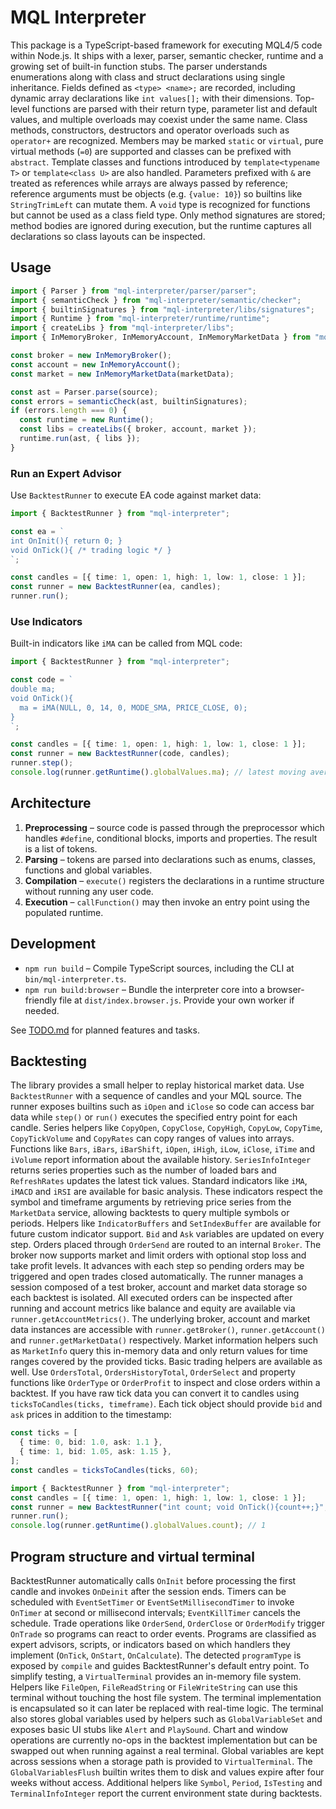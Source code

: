 # MQL Interpreter

This package is a TypeScript-based framework for executing MQL4/5 code within Node.js. It ships with a lexer, parser, semantic checker, runtime and a growing set of built-in function stubs.
The parser understands enumerations along with class and struct declarations using single inheritance. Fields defined as `<type> <name>;` are recorded, including dynamic array declarations like `int values[];` with their dimensions.
Top-level functions are parsed with their return type, parameter list and default values, and multiple overloads may coexist under the same name. Class methods, constructors, destructors and operator overloads such as `operator+` are recognized. Members may be marked `static` or `virtual`, pure virtual methods (`=0`) are supported and classes can be prefixed with `abstract`.
Template classes and functions introduced by `template<typename T>` or `template<class U>` are also handled. Parameters prefixed with `&` are treated as references while arrays are always passed by reference; reference arguments must be objects (e.g. `{value: 10}`) so builtins like `StringTrimLeft` can mutate them. A `void` type is recognized for functions but cannot be used as a class field type. Only method signatures are stored; method bodies are ignored during execution, but the runtime captures all declarations so class layouts can be inspected.

## Usage

```ts
import { Parser } from "mql-interpreter/parser/parser";
import { semanticCheck } from "mql-interpreter/semantic/checker";
import { builtinSignatures } from "mql-interpreter/libs/signatures";
import { Runtime } from "mql-interpreter/runtime/runtime";
import { createLibs } from "mql-interpreter/libs";
import { InMemoryBroker, InMemoryAccount, InMemoryMarketData } from "mql-interpreter/libs/domain";

const broker = new InMemoryBroker();
const account = new InMemoryAccount();
const market = new InMemoryMarketData(marketData);

const ast = Parser.parse(source);
const errors = semanticCheck(ast, builtinSignatures);
if (errors.length === 0) {
  const runtime = new Runtime();
  const libs = createLibs({ broker, account, market });
  runtime.run(ast, { libs });
}
```

### Run an Expert Advisor

Use `BacktestRunner` to execute EA code against market data:

```ts
import { BacktestRunner } from "mql-interpreter";

const ea = `
int OnInit(){ return 0; }
void OnTick(){ /* trading logic */ }
`;

const candles = [{ time: 1, open: 1, high: 1, low: 1, close: 1 }];
const runner = new BacktestRunner(ea, candles);
runner.run();
```

### Use Indicators

Built-in indicators like `iMA` can be called from MQL code:

```ts
import { BacktestRunner } from "mql-interpreter";

const code = `
double ma;
void OnTick(){
  ma = iMA(NULL, 0, 14, 0, MODE_SMA, PRICE_CLOSE, 0);
}
`;

const candles = [{ time: 1, open: 1, high: 1, low: 1, close: 1 }];
const runner = new BacktestRunner(code, candles);
runner.step();
console.log(runner.getRuntime().globalValues.ma); // latest moving average
```

## Architecture

1. **Preprocessing** – source code is passed through the preprocessor which
   handles `#define`, conditional blocks, imports and properties. The result is a
   list of tokens.
2. **Parsing** – tokens are parsed into declarations such as enums, classes,
   functions and global variables.
3. **Compilation** – `execute()` registers the declarations in a runtime
   structure without running any user code.
4. **Execution** – `callFunction()` may then invoke an entry point using the
   populated runtime.

## Development

- `npm run build` – Compile TypeScript sources, including the CLI at `bin/mql-interpreter.ts`.
- `npm run build:browser` – Bundle the interpreter core into a browser-friendly file at `dist/index.browser.js`. Provide your own worker if needed.

See [TODO.md](TODO.md) for planned features and tasks.

## Backtesting

The library provides a small helper to replay historical market data. Use
`BacktestRunner` with a sequence of candles and your MQL source. The runner
exposes builtins such as `iOpen` and `iClose` so code can access bar data while
`step()` or `run()` executes the specified entry point for each candle. Series
helpers like `CopyOpen`, `CopyClose`, `CopyHigh`, `CopyLow`, `CopyTime`,
`CopyTickVolume` and `CopyRates` can copy ranges of values into arrays. Functions
like `Bars`, `iBars`, `iBarShift`, `iOpen`, `iHigh`, `iLow`, `iClose`, `iTime`
and `iVolume` report information about the available history. `SeriesInfoInteger`
returns series properties such as the number of loaded bars and `RefreshRates`
updates the latest tick values.
Standard indicators like `iMA`, `iMACD` and `iRSI` are available for basic analysis.
These indicators respect the symbol and timeframe arguments by retrieving price
series from the `MarketData` service, allowing backtests to query multiple
symbols or periods. Helpers like `IndicatorBuffers` and `SetIndexBuffer` are
available for future custom indicator support.
`Bid` and `Ask` variables are updated on every step. Orders placed through
`OrderSend` are routed to an internal `Broker`. The broker now supports market
and limit orders with optional stop loss and take profit levels. It advances
with each step so pending orders may be triggered and open trades closed
automatically. The runner manages a session composed of a test broker, account
and market data storage so each backtest is isolated. All executed orders can be
inspected after running and account metrics like balance and equity are
available via `runner.getAccountMetrics()`. The underlying broker, account and
market data instances are accessible with `runner.getBroker()`,
`runner.getAccount()` and `runner.getMarketData()` respectively. Market
information helpers such as `MarketInfo` query this in-memory data and only
return values for time ranges covered by the provided ticks.
Basic trading helpers are available as well. Use `OrdersTotal`,
`OrdersHistoryTotal`, `OrderSelect` and property functions like
`OrderType` or `OrderProfit` to inspect and close orders within a
backtest.
If you have raw tick data you can convert it to candles using
`ticksToCandles(ticks, timeframe)`. Each tick object should provide
`bid` and `ask` prices in addition to the timestamp:

```ts
const ticks = [
  { time: 0, bid: 1.0, ask: 1.1 },
  { time: 1, bid: 1.05, ask: 1.15 },
];
const candles = ticksToCandles(ticks, 60);
```

```ts
import { BacktestRunner } from "mql-interpreter";
const candles = [{ time: 1, open: 1, high: 1, low: 1, close: 1 }];
const runner = new BacktestRunner("int count; void OnTick(){count++;}", candles);
runner.run();
console.log(runner.getRuntime().globalValues.count); // 1
```

## Program structure and virtual terminal

BacktestRunner automatically calls `OnInit` before processing the first candle and invokes `OnDeinit` after the session ends. Timers can be scheduled with `EventSetTimer` or `EventSetMillisecondTimer` to invoke `OnTimer` at second or millisecond intervals; `EventKillTimer` cancels the schedule.
Trade operations like `OrderSend`, `OrderClose` or `OrderModify` trigger `OnTrade` so programs can react to order events.
Programs are classified as expert advisors, scripts, or indicators based on which handlers they implement (`OnTick`, `OnStart`, `OnCalculate`). The detected `programType` is exposed by `compile` and guides BacktestRunner's default entry point.
To simplify testing, a `VirtualTerminal` provides an in-memory file system. Helpers like `FileOpen`, `FileReadString` or `FileWriteString` can use this terminal without touching the host file system. The terminal implementation is encapsulated so it can later be replaced with real-time logic.
The terminal also stores global variables used by helpers such as `GlobalVariableSet` and exposes basic UI stubs like `Alert` and `PlaySound`. Chart and window operations are currently no-ops in the backtest implementation but can be swapped out when running against a real terminal.
Global variables are kept across sessions when a storage path is provided to `VirtualTerminal`. The `GlobalVariablesFlush` builtin writes them to disk and values expire after four weeks without access.
Additional helpers like `Symbol`, `Period`, `IsTesting` and `TerminalInfoInteger` report the current environment state during backtests.
